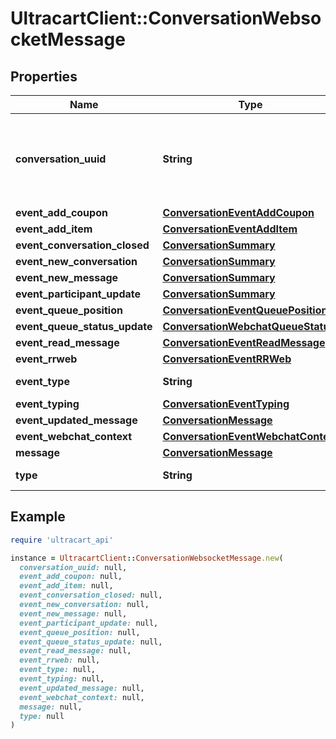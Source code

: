 # UltracartClient::ConversationWebsocketMessage

## Properties

| Name | Type | Description | Notes |
| ---- | ---- | ----------- | ----- |
| **conversation_uuid** | **String** | Conversation UUID if the websocket message is tied to a specific conversation | [optional] |
| **event_add_coupon** | [**ConversationEventAddCoupon**](ConversationEventAddCoupon.md) |  | [optional] |
| **event_add_item** | [**ConversationEventAddItem**](ConversationEventAddItem.md) |  | [optional] |
| **event_conversation_closed** | [**ConversationSummary**](ConversationSummary.md) |  | [optional] |
| **event_new_conversation** | [**ConversationSummary**](ConversationSummary.md) |  | [optional] |
| **event_new_message** | [**ConversationSummary**](ConversationSummary.md) |  | [optional] |
| **event_participant_update** | [**ConversationSummary**](ConversationSummary.md) |  | [optional] |
| **event_queue_position** | [**ConversationEventQueuePosition**](ConversationEventQueuePosition.md) |  | [optional] |
| **event_queue_status_update** | [**ConversationWebchatQueueStatus**](ConversationWebchatQueueStatus.md) |  | [optional] |
| **event_read_message** | [**ConversationEventReadMessage**](ConversationEventReadMessage.md) |  | [optional] |
| **event_rrweb** | [**ConversationEventRRWeb**](ConversationEventRRWeb.md) |  | [optional] |
| **event_type** | **String** | Type of event | [optional] |
| **event_typing** | [**ConversationEventTyping**](ConversationEventTyping.md) |  | [optional] |
| **event_updated_message** | [**ConversationMessage**](ConversationMessage.md) |  | [optional] |
| **event_webchat_context** | [**ConversationEventWebchatContext**](ConversationEventWebchatContext.md) |  | [optional] |
| **message** | [**ConversationMessage**](ConversationMessage.md) |  | [optional] |
| **type** | **String** | Type of message | [optional] |

## Example

```ruby
require 'ultracart_api'

instance = UltracartClient::ConversationWebsocketMessage.new(
  conversation_uuid: null,
  event_add_coupon: null,
  event_add_item: null,
  event_conversation_closed: null,
  event_new_conversation: null,
  event_new_message: null,
  event_participant_update: null,
  event_queue_position: null,
  event_queue_status_update: null,
  event_read_message: null,
  event_rrweb: null,
  event_type: null,
  event_typing: null,
  event_updated_message: null,
  event_webchat_context: null,
  message: null,
  type: null
)
```

